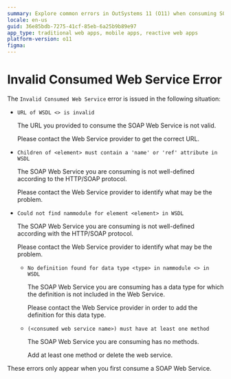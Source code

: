 ```yaml
---
summary: Explore common errors in OutSystems 11 (O11) when consuming SOAP Web Services, including invalid URLs and undefined elements.
locale: en-us
guid: 36e85bdb-7275-41cf-85eb-6a25b9b89e97
app_type: traditional web apps, mobile apps, reactive web apps
platform-version: o11
figma:
---
```


# Invalid Consumed Web Service Error

The `Invalid Consumed Web Service` error is issued in the following situation:

* `URL of WSDL <> is invalid`
  
    The URL you provided to consume the SOAP Web Service is not valid.
    
    Please contact the Web Service provider to get the correct URL.

* `Children of <element> must contain a 'name' or 'ref' attribute in WSDL`
  
    The SOAP Web Service you are consuming is not well-defined according to the HTTP/SOAP protocol.
    
    Please contact the Web Service provider to identify what may be the problem.

* `Could not find nammodule for element <element> in WSDL`
  
    The SOAP Web Service you are consuming is not well-defined according with the HTTP/SOAP protocol.
    
    Please contact the Web Service provider to identify what may be the problem.

  * `No definition found for data type <type> in nammodule <> in WSDL`
  
    The SOAP Web Service you are consuming has a data type for which the definition is not included in the Web Service. 
    
    Please contact the Web Service provider in order to add the definition for this data type.

  * `(<consumed web service name>) must have at least one method`
  
    The SOAP Web Service you are consuming has no methods.
    
    Add at least one method or delete the web service.

These errors only appear when you first consume a SOAP Web Service.
